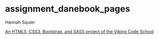 # assignment_danebook_pages

Hannah Squier

[An HTML5, CSS3, Bootstrap, and SASS project of the Viking Code School](http://www.vikingcodeschool.com)
